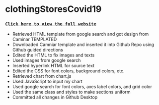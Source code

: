 # clothingStoresCovid19

### [`Click here to view the full website`](https://aimeedle.github.io) 

* Retrieved HTML template from google search and got design from Caminar TEMPLATED
* Downloaded Camniar template and inserted it into Github Repo using Github guided directions
* Edited the HTML to fix images and texts
* Used images from google search
* Inserted hyperlink HTML for source text
* Edited the CSS for font colors, background colors, etc.
* Retrieved chart from chart.js
* Used JavaScript to input my chart
* Used google search for font colors, axes label colors, and grid color
* Used the same class and styles to make sections uniform
* Committed all changes in Github Desktop
